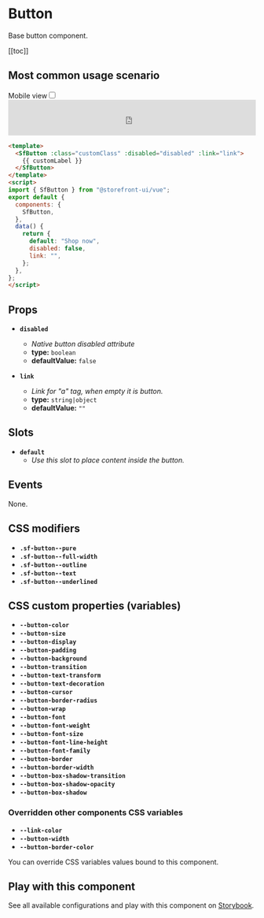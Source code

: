 # Button

Base button component.

[[toc]]

## Most common usage scenario

<div class="vuepress-mobile">
    <label for="vuepress-mobile" class="vuepress-mobile-label">Mobile view</label><input id="vuepress-mobile" type="checkbox" class="vuepress-mobile-checkbox">
    <iframe class="storybook-iframe" src="https://storybook.storefrontui.io/iframe.html?id=atoms-button--common" style="width: 100%; border: 0; border-bottom: 1px solid #eee;height: 4.5rem"></iframe>
  </div>

```html
<template>
  <SfButton :class="customClass" :disabled="disabled" :link="link">
    {{ customLabel }}
  </SfButton>
</template>
<script>
import { SfButton } from "@storefront-ui/vue";
export default {
  components: {
    SfButton,
  },
  data() {
    return {
      default: "Shop now",
      disabled: false,
      link: "",
    };
  },
};
</script>
```

## Props

- **`disabled`**
  - _Native button disabled attribute_
  - **type:** `boolean`
  - **defaultValue:** `false`

- **`link`**
  - _Link for "a" tag, when empty it is button._
  - **type:** `string|object`
  - **defaultValue:** `""`

## Slots

- **`default`**
  - _Use this slot to place content inside the button._

## Events

None.

## CSS modifiers

- **`.sf-button--pure`**
- **`.sf-button--full-width`**
- **`.sf-button--outline`**
- **`.sf-button--text`**
- **`.sf-button--underlined`**

## CSS custom properties (variables)

- **`--button-color`**
- **`--button-size`**
- **`--button-display`**
- **`--button-padding`**
- **`--button-background`**
- **`--button-transition`**
- **`--button-text-transform`**
- **`--button-text-decoration`**
- **`--button-cursor`**
- **`--button-border-radius`**
- **`--button-wrap`**
- **`--button-font`**
- **`--button-font-weight`**
- **`--button-font-size`**
- **`--button-font-line-height`**
- **`--button-font-family`**
- **`--button-border`**
- **`--button-border-width`**
- **`--button-box-shadow-transition`**
- **`--button-box-shadow-opacity`**
- **`--button-box-shadow`**
### Overridden other components CSS variables 
- **`--link-color`**
- **`--button-width`**
- **`--button-border-color`**


You can override CSS variables values bound to this component.

<!-- No _internal components -->

## Play with this component

See all available configurations and play with this component on <a href="https://storybook.storefrontui.io/?path=/story/atoms-button--common">Storybook</a>.
